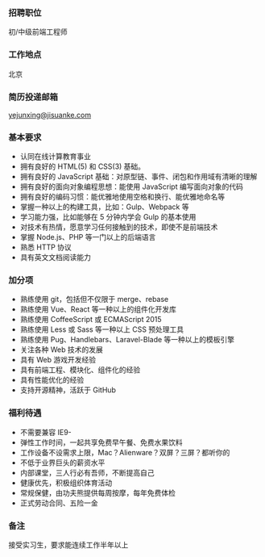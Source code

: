 ### 招聘职位
初/中级前端工程师

### 工作地点
北京

### 简历投递邮箱

yejunxing@jisuanke.com

### 基本要求
- 认同在线计算教育事业
- 拥有良好的 HTML(5) 和 CSS(3) 基础。
- 拥有良好的 JavaScript 基础：对原型链、事件、闭包和作用域有清晰的理解
- 拥有良好的面向对象编程思想：能使用 JavaScript 编写面向对象的代码
- 拥有良好的编码习惯：能优雅地使用空格和换行、能优雅地命名等
- 掌握一种以上的构建工具，比如：Gulp、Webpack 等
- 学习能力强，比如能够在 5 分钟内学会 Gulp 的基本使用
- 对技术有热情，愿意学习任何接触到的技术，即使不是前端技术
- 掌握 Node.js、PHP 等一门以上的后端语言
- 熟悉 HTTP 协议
- 具有英文文档阅读能力

### 加分项
- 熟练使用 git，包括但不仅限于 merge、rebase
- 熟练使用 Vue、React 等一种以上的组件化开发库
- 熟练使用 CoffeeScript 或 ECMAScript 2015
- 熟练使用 Less 或 Sass 等一种以上 CSS 预处理工具
- 熟练使用 Pug、Handlebars、Laravel-Blade 等一种以上的模板引擎
- 关注各种 Web 技术的发展
- 具有 Web 游戏开发经验
- 具有前端工程、模块化、组件化的经验
- 具有性能优化的经验
- 支持开源精神，活跃于 GitHub

### 福利待遇
- 不需要兼容 IE9-
- 弹性工作时间，一起共享免费早午餐、免费水果饮料
- 工作设备不设需求上限，Mac？Alienware？双屏？三屏？都听你的
- 不低于业界巨头的薪资水平
- 内部课堂，三人行必有吾师，不断提高自己
- 健康优先，积极组织体育活动
- 常规保健，由功夫熊提供每周按摩，每年免费体检
- 正式劳动合同、五险一金

### 备注

接受实习生，要求能连续工作半年以上

